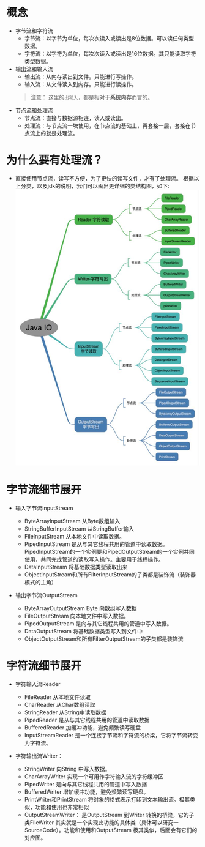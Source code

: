 # 概念

* 字节流和字符流 
  * 字节流：以字节为单位，每次次读入或读出是8位数据。可以读任何类型数据。 
  * 字符流：以字符为单位，每次次读入或读出是16位数据。其只能读取字符类型数据。 
* 输出流和输入流
  * 输出流：从内存读出到文件。只能进行写操作。 
  * 输入流：从文件读入到内存。只能进行读操作。
  > 注意： 这里的`出和入`，都是相对于**系统内存**而言的。 
* 节点流和处理流
  * 节点流：直接与数据源相连，读入或读出。 
  * 处理流：与节点流一块使用，在节点流的基础上，再套接一层，套接在节点流上的就是处理流。
  
# 为什么要有处理流？
* 直接使用节点流，读写不方便，为了更快的读写文件，才有了处理流。 根据以上分类，以及jdk的说明，我们可以画出更详细的类结构图，如下:
![08a43f0086bd0b2f2c6adbe12ba53203](../NIO/NIO概览.resources/E97A1DBA-0CC4-4679-A081-B164B1645040.jpg)

# 字节流细节展开
* 输入字节流InputStream
  * ByteArrayInputStream 从Byte数组输入
  * StringBufferInputStream 从StringBuffer输入
  * FileInputStream 从本地文件中读取数据。
  * PipedInputStream 是从与其它线程共用的管道中读取数据。PipedInputStream的一个实例要和PipedOutputStream的一个实例共同使用，共同完成管道的读取写入操作。主要用于线程操作。
  * DataInputStream 将基础数据类型读取出来
  * ObjectInputStream和所有FilterInputStream的子类都是装饰流（装饰器模式的主角）

* 输出字节流OutputStream
  * ByteArrayOutputStream Byte 向数组写入数据
  * FileOutputStream 向本地文件中写入数据。
  * PipedOutputStream 是向与其它线程共用的管道中写入数据。
  * DataOutputStream 将基础数据类型写入到文件中
  * ObjectOutputStream和所有FilterOutputStream的子类都是装饰流

# 字符流细节展开
* 字符输入流Reader
  * FileReader 从本地文件读取
  * CharReader 从Char数组读取
  * StringReader 从String中读取数据
  * PipedReader 是从与其它线程共用的管道中读取数据
  * BufferedReader 加缓冲功能，避免频繁读写硬盘
  * InputStreamReader 是一个连接字节流和字符流的桥梁，它将字节流转变为字符流。

* 字符输出流Writer：
  * StringWriter 向String 中写入数据。
  * CharArrayWriter 实现一个可用作字符输入流的字符缓冲区
  * PipedWriter 是向与其它线程共用的管道中写入数据
  * BufferedWriter 增加缓冲功能，避免频繁读写硬盘。
  * PrintWriter和PrintStream 将对象的格式表示打印到文本输出流。极其类似，功能和使用也非常相似
  * OutputStreamWriter： 是OutputStream 到Writer 转换的桥梁，它的子类FileWriter 其实就是一个实现此功能的具体类（具体可以研究一SourceCode）。功能和使用和OutputStream 极其类似，后面会有它们的对应图。
